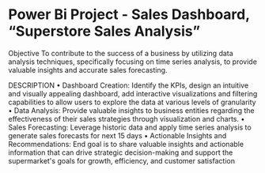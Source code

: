 # Power Bi Project - Sales Dashboard, “Superstore Sales Analysis” 
Objective 
To contribute to the success of a business by utilizing data analysis techniques, specifically focusing on time series analysis, to provide valuable insights and accurate sales forecasting.

DESCRIPTION
•	Dashboard Creation: Identify the KPIs, design an intuitive and visually appealing dashboard, add interactive visualizations and filtering capabilities to allow users to explore the data at various levels of granularity
•	Data Analysis: Provide valuable insights to business entities regarding the effectiveness of their sales strategies through visualization and charts.
•	Sales Forecasting: Leverage historic data and apply time series analysis to generate sales forecasts for next 15 days
•	Actionable Insights and Recommendations: End goal is to share valuable insights and actionable information that can drive strategic decision-making and support the supermarket's goals for growth, efficiency, and customer satisfaction
